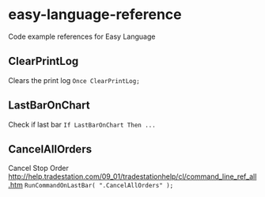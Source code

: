 # easy-language-reference
Code example references for Easy Language


## ClearPrintLog
Clears the print log
`Once ClearPrintLog;`

## LastBarOnChart
Check if last bar
`If LastBarOnChart Then ...`

## CancelAllOrders
Cancel Stop Order
http://help.tradestation.com/09_01/tradestationhelp/cl/command_line_ref_all.htm
`RunCommandOnLastBar( ".CancelAllOrders" );`
